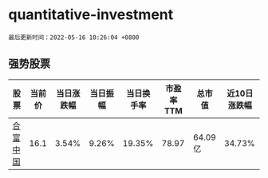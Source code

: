 # quantitative-investment

`最后更新时间：2022-05-16 10:26:04 +0800`

## 强势股票

|股票|当前价|当日涨跌幅|当日振幅|当日换手率|市盈率TTM|总市值|近10日涨跌幅|
|----|----|----|----|----|----|----|----|
|[合富中国](https://xueqiu.com/S/SH603122)|16.1|3.54%|9.26%|19.35%|78.97|64.09亿|34.73%|
